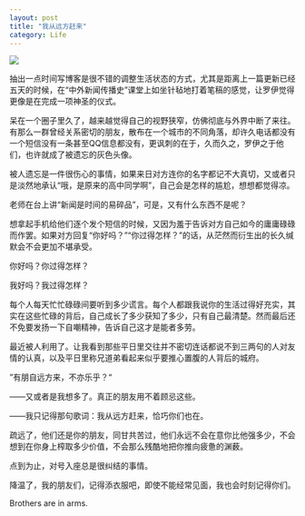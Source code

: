 ```yaml
---
layout: post
title: "我从远方赶来"
category: Life
---
```

<img src="http://pic.dearroy.com/github/brothers-are-in-arms.jpg">

抽出一点时间写博客是很不错的调整生活状态的方式，尤其是距离上一篇更新已经五天的时候，在“中外新闻传播史”课堂上如坐针毡地打着笔稿的感觉，让罗伊觉得更像是在完成一项神圣的仪式。

呆在一个圈子里久了，越来越觉得自己的视野狭窄，仿佛彻底与外界中断了来往。有那么一群曾经关系密切的朋友，散布在一个城市的不同角落，却许久电话都没有一个短信没有一条甚至QQ信息都没有，更讽刺的在于，久而久之，罗伊之于他们，也许就成了被遗忘的灰色头像。

被人遗忘是一件很伤心的事情，如果来日对方连你的名字都记不大真切，又或者只是淡然地承认“哦，是原来的高中同学啊”，自己会是怎样的尴尬，想想都觉得凉。

老师在台上讲“新闻是时间的易碎品”，可是，又有什么东西不是呢？

想拿起手机给他们逐个发个短信的时候，又因为羞于告诉对方自己如今的庸庸碌碌而作罢。如果对方回复“你好吗？”“你过得怎样？”的话，从茫然而衍生出的长久缄默会不会更加不堪承受。

你好吗？你过得怎样？

我好吗？我过得怎样？

每个人每天忙忙碌碌间要听到多少谎言。每个人都跟我说你的生活过得好充实，其实在这些忙碌的背后，自己成长了多少获知了多少，只有自己最清楚。然而最后还不免要发扬一下自嘲精神，告诉自己这才是能者多劳。

最近被人利用了。让我看到那些平日里交往并不密切连话都说不到三两句的人对友情的认真，以及平日里称兄道弟看起来似乎要推心置腹的人背后的城府。

”有朋自远方来，不亦乐乎？“

——又或者是我想多了。真正的朋友用不着顾忌这些。

——我只记得那句歌词：我从远方赶来，恰巧你们也在。

疏远了，他们还是你的朋友，同甘共苦过，他们永远不会在意你比他强多少，不会想到在你身上榨取多少价值，不会那么残酷地把你推向疲惫的渊薮。

点到为止，对号入座总是很纠结的事情。

降温了，我的朋友们，记得添衣服吧，即使不能经常见面，我也会时刻记得你们。

Brothers are in arms. 